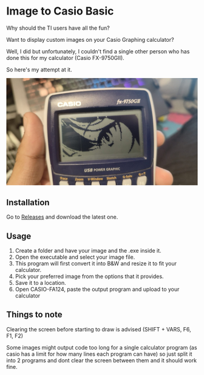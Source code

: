 # Image to Casio Basic

Why should the TI users have all the fun?

Want to display custom images on your Casio Graphing calculator?

Well, I did but unfortunately, I couldn't find a single other person who has done this for my calculator (Casio FX-9750GII).

So here's my attempt at it.

<img src="Images/Image 1.jpeg" alt="Image" width="600" />

## Installation

Go to [Releases](https://github.com/Animeboynz/Image-to-Casio-Basic/releases) and download the latest one.


## Usage

1. Create a folder and have your image and the .exe inside it.
2. Open the executable and select your image file.
3. This program will first convert it into B&W and resize it to fit your calculator.
4. Pick your preferred image from the options that it provides.
5. Save it to a location.
6. Open CASIO-FA124, paste the output program and upload to your calculator

## Things to note
Clearing the screen before starting to draw is advised
(SHIFT + VARS, F6, F1, F2)

Some images might output code too long for a single calculator program (as casio has a limit for how many lines each program can have) so just split it into 2 programs and dont clear the screen between them and it should work fine.

<img src="Images/1.jpg" alt="" width="270" />
<img src="Images/1.jpg" alt="" width="270" />
<img src="Images/1.jpg" alt="" width="270" />
<img src="Images/1.jpg" alt="" width="270" />
<img src="Images/1.jpg" alt="" width="270" />
<img src="Images/1.jpg" alt="" width="270" />
